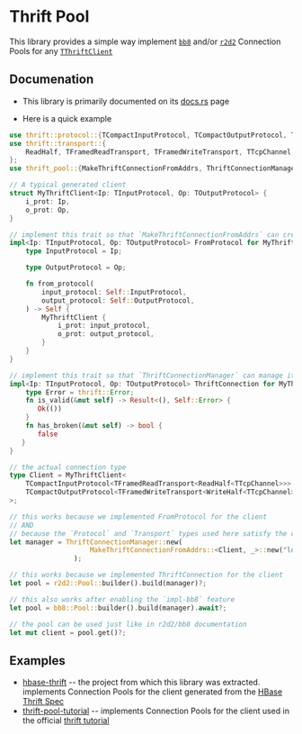 # Thrift Pool

This library provides a simple way implement [`bb8`](https://crates.io/crates/bb8)
and/or [`r2d2`](https://crates.io/crates/r2d2) Connection Pools
for any [`TThriftClient`](https://docs.rs/thrift/0.15.0/thrift/trait.TThriftClient.html)

## Documenation

- This library is primarily documented on its 
[docs.rs](https://docs.rs/thrift-pool/latest/thrift_pool/) page

- Here is a quick example 

```rust
use thrift::protocol::{TCompactInputProtocol, TCompactOutputProtocol, TInputProtocol, TOutputProtocol};
use thrift::transport::{
    ReadHalf, TFramedReadTransport, TFramedWriteTransport, TTcpChannel, WriteHalf,
};
use thrift_pool::{MakeThriftConnectionFromAddrs, ThriftConnectionManager, ThriftConnection, FromProtocol};

// A typical generated client
struct MyThriftClient<Ip: TInputProtocol, Op: TOutputProtocol> {
    i_prot: Ip,
    o_prot: Op,
}

// implement this trait so that `MakeThriftConnectionFromAddrs` can create it
impl<Ip: TInputProtocol, Op: TOutputProtocol> FromProtocol for MyThriftClient<Ip, Op> {
    type InputProtocol = Ip;

    type OutputProtocol = Op;

    fn from_protocol(
        input_protocol: Self::InputProtocol,
        output_protocol: Self::OutputProtocol,
    ) -> Self {
        MyThriftClient {
            i_prot: input_protocol,
            o_prot: output_protocol,
        }
    }
}

// implement this trait so that `ThriftConnectionManager` can manage it
impl<Ip: TInputProtocol, Op: TOutputProtocol> ThriftConnection for MyThriftClient<Ip, Op> {
    type Error = thrift::Error;
    fn is_valid(&mut self) -> Result<(), Self::Error> {
       Ok(())
    }
    fn has_broken(&mut self) -> bool {
       false
   }
}

// the actual connection type
type Client = MyThriftClient<
    TCompactInputProtocol<TFramedReadTransport<ReadHalf<TTcpChannel>>>,
    TCompactOutputProtocol<TFramedWriteTransport<WriteHalf<TTcpChannel>>>,
>;

// this works because we implemented FromProtocol for the client
// AND
// because the `Protocol` and `Transport` types used here satisfy the contraints
let manager = ThriftConnectionManager::new(
                    MakeThriftConnectionFromAddrs::<Client, _>::new("localhost:9090")
                );

// this works because we implemented ThriftConnection for the client
let pool = r2d2::Pool::builder().build(manager)?;

// this also works after enabling the `impl-bb8` feature
let pool = bb8::Pool::builder().build(manager).await?;

// the pool can be used just like in r2d2/bb8 documentation
let mut client = pool.get()?;
```


## Examples

- [hbase-thrift](https://github.com/midnightexigent/hbase-thrift-rs) -- the project from which this
  library was extracted. implements Connection Pools for the client generated from the
  [HBase Thrift Spec](https://github.com/apache/hbase/tree/master/hbase-thrift/src/main/resources/org/apache/hadoop/hbase/thrift)
- [thrift-pool-tutorial](https://github.com/midnightexigent/thrift-pool-tutorial-rs) -- implements
  Connection Pools for the client used in the official
  [thrift tutorial](https://github.com/apache/thrift/tree/master/tutorial)

